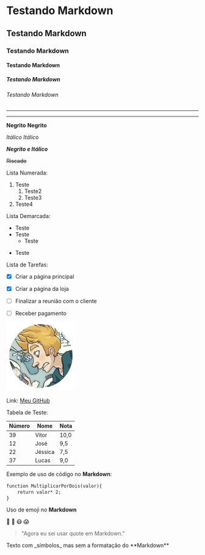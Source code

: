 # Testando Markdown
## Testando Markdown
### Testando Markdown
#### Testando Markdown
##### Testando Markdown
###### Testando Markdown
  
---  
***
  
**Negrito**
__Negrito__
  
*Itálico*
_Itálico_
  
__*Negrito e Itálico*__
  
~~Riscado~~
  
Lista Numerada:

1. Teste
   1. Teste2
   1. Teste3
4. Teste4
  
  
Lista Demarcada: 

* Teste
* Teste
   - Teste
- Teste
  
  
Lista de Tarefas:

- [x] Criar a página principal
- [x] Criar a página da loja
- [ ] Finalizar a reunião com o cliente
- [ ] Receber pagamento
  
  
![Teste de imagem no Markdown](./avatar23ux.png)
  
Link: [Meu GitHub](https://github.com/RUIVS)
  
Tabela de Teste:
  
Número | Nome | Nota
---|---|---
39 | Vitor | 10,0
12 | José | 9,5
22 | Jéssica | 7,5
37 | Lucas | 9,0
  
  
Exemplo de uso de código no **Markdown**:
  
```
function MultiplicarPorDois(valor){
    return valor* 2;
}
```
  
Uso de emoji no **Markdown**
  
:star_struck: :money_mouth_face: :mask: :scream:
  
> "Agora eu sei usar quote em Markdown."
  
Texto com \_símbolos_ mas sem a formatação do \*\*Markdown**
